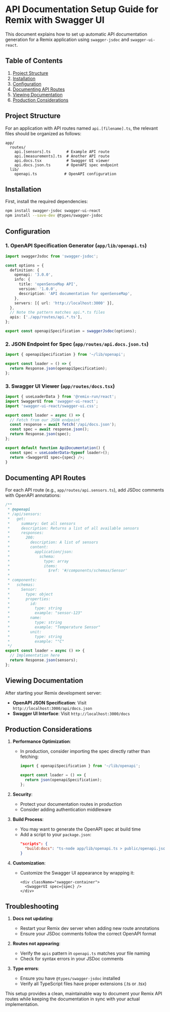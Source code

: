 # API Documentation Setup Guide for Remix with Swagger UI

This document explains how to set up automatic API documentation generation for a Remix application using `swagger-jsdoc` and `swagger-ui-react`.

## Table of Contents
1. [Project Structure](#project-structure)
2. [Installation](#installation)
3. [Configuration](#configuration)
4. [Documenting API Routes](#documenting-api-routes)
5. [Viewing Documentation](#viewing-documentation)
6. [Production Considerations](#production-considerations)

## Project Structure

For an application with API routes named `api.[filename].ts`, the relevant files should be organized as follows:

```
app/
  routes/
    api.[sensors].ts       # Example API route
    api.[measurements].ts  # Another API route
    api.docs.tsx           # Swagger UI viewer
    api.docs.json.ts       # OpenAPI spec endpoint
  lib/
    openapi.ts            # OpenAPI configuration
```

## Installation

First, install the required dependencies:

```bash
npm install swagger-jsdoc swagger-ui-react
npm install --save-dev @types/swagger-jsdoc
```

## Configuration

### 1. OpenAPI Specification Generator (`app/lib/openapi.ts`)

```typescript
import swaggerJsdoc from 'swagger-jsdoc';

const options = {
  definition: {
    openapi: '3.0.0',
    info: {
      title: 'openSenseMap API',
      version: '1.0.0',
      description: 'API documentation for openSenseMap',
    },
    servers: [{ url: 'http://localhost:3000' }],
  },
  // Note the pattern matches api.*.ts files
  apis: ['./app/routes/api.*.ts'],
};

export const openapiSpecification = swaggerJsdoc(options);
```

### 2. JSON Endpoint for Spec (`app/routes/api.docs.json.ts`)

```typescript
import { openapiSpecification } from '~/lib/openapi';

export const loader = () => {
  return Response.json(openapiSpecification);
};
```

### 3. Swagger UI Viewer (`app/routes/docs.tsx`)

```typescript
import { useLoaderData } from '@remix-run/react';
import SwaggerUI from 'swagger-ui-react';
import 'swagger-ui-react/swagger-ui.css';

export const loader = async () => {
  // Fetch from our JSON endpoint
  const response = await fetch('/api/docs.json');
  const spec = await response.json();
  return Response.json(spec);
};

export default function ApiDocumentation() {
  const spec = useLoaderData<typeof loader>();
  return <SwaggerUI spec={spec} />;
}
```

## Documenting API Routes

For each API route (e.g., `app/routes/api.sensors.ts`), add JSDoc comments with OpenAPI annotations:

```typescript
/**
 * @openapi
 * /api/sensors:
 *   get:
 *     summary: Get all sensors
 *     description: Returns a list of all available sensors
 *     responses:
 *       200:
 *         description: A list of sensors
 *         content:
 *           application/json:
 *             schema:
 *               type: array
 *               items:
 *                 $ref: '#/components/schemas/Sensor'
 * 
 * components:
 *   schemas:
 *     Sensor:
 *       type: object
 *       properties:
 *         id:
 *           type: string
 *           example: "sensor-123"
 *         name:
 *           type: string
 *           example: "Temperature Sensor"
 *         unit:
 *           type: string
 *           example: "°C"
 */
export const loader = async () => {
  // Implementation here
  return Response.json(sensors);
};
```

## Viewing Documentation

After starting your Remix development server:

- **OpenAPI JSON Specification**: Visit `http://localhost:3000/api/docs.json`
- **Swagger UI Interface**: Visit `http://localhost:3000/docs`

## Production Considerations

1. **Performance Optimization**:
   - In production, consider importing the spec directly rather than fetching:
     ```typescript
     import { openapiSpecification } from '~/lib/openapi';
     
     export const loader = () => {
       return json(openapiSpecification);
     };
     ```

2. **Security**:
   - Protect your documentation routes in production
   - Consider adding authentication middleware

3. **Build Process**:
   - You may want to generate the OpenAPI spec at build time
   - Add a script to your `package.json`:
     ```json
     "scripts": {
       "build:docs": "ts-node app/lib/openapi.ts > public/openapi.json"
     }
     ```

4. **Customization**:
   - Customize the Swagger UI appearance by wrapping it:
     ```tsx
     <div className="swagger-container">
       <SwaggerUI spec={spec} />
     </div>
     ```

## Troubleshooting

1. **Docs not updating**:
   - Restart your Remix dev server when adding new route annotations
   - Ensure your JSDoc comments follow the correct OpenAPI format

2. **Routes not appearing**:
   - Verify the `apis` pattern in `openapi.ts` matches your file naming
   - Check for syntax errors in your JSDoc comments

3. **Type errors**:
   - Ensure you have `@types/swagger-jsdoc` installed
   - Verify all TypeScript files have proper extensions (.ts or .tsx)

This setup provides a clean, maintainable way to document your Remix API routes while keeping the documentation in sync with your actual implementation.
